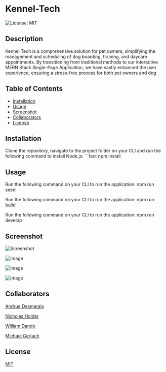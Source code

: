 # Kennel-Tech
![License: MIT](https://img.shields.io/badge/License-MIT-yellow.svg)
## Description
Kennel Tech is a comprehensive solution for
pet owners, simplifying the management and
scheduling of dog boarding, training, and
daycare appointments. By transitioning from
traditional methods to our interactive MERN
Stack Single-Page Application, we have vastly
enhanced the user experience, ensuring a
stress-free process for both pet owners and dog
## Table of Contents
  - [Installation](#installation)
  - [Usage](#usage)
  - [Screenshot](#screenshot)
  - [Collaborators](#collaborators)
  - [License](#license)
## Installation
Clone the repository, navigate to the project folder on your CLI and run the following command to install Node.js:
    ```text npm install

## Usage
Run the following command on your CLI to run the application:
    npm run seed
    
Run the following command on your CLI to run the application:
    npm run build
    
Run the following command on your CLI to run the application:
    npm run develop
    
## Screenshot
![Screenshot](https://github.com/AndrueGage/Kennel-Tech/assets/147120878/c51fb858-c6e1-46fe-89af-44094bbee485)

![image](https://github.com/AndrueGage/Kennel-Tech/assets/147120878/353f780a-fca4-4279-88f1-897c7ade6b6a)

![image](https://github.com/AndrueGage/Kennel-Tech/assets/147120878/0f0a1072-dffd-4ced-9268-d414e365fea0)

![image](https://github.com/AndrueGage/Kennel-Tech/assets/147120878/6104eead-0f90-4ca0-8602-cfecbc2b9607)

## Collaborators
[Andrue Desmarais](https://github.com/AndrueGage)

[Nicholas Holder](https://github.com/nickholder6425)

[William Dando](https://github.com/BrdwrdI)

[Michael Gerlach](https://github.com/Gerlach0130)

## License
[MIT](https://opensource.org/licenses/MIT)
